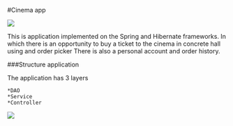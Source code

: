 #Cinema app

<img src="resources/cinema.png"/>

This is application implemented
on the Spring and Hibernate frameworks. In which
there is an opportunity to buy a ticket to the cinema in
concrete hall using and order picker
There is also a personal account and order history.

###Structure application

The application has 3 layers 

    *DAO 
    *Service
    *Controller


<img src="resources/cinema.png"/>